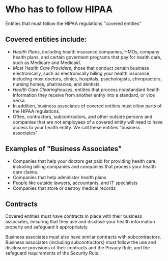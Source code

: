 # Who has to follow HIPAA

Entities that must follow the HIPAA regulations "covered entities"

## Covered entities include:

- *Health Plans*, including health insurance companies, HMOs, company
  health plans, and certain goverment programs that pay for health care,
  such as Medicare and Medicaid.
- *Most Health Care Providers*, those that conduct certain business
  electronically, such as electronically billing your health insurance,
  including most doctors, clinics, hospitals, psychologists,
  chiropractors, nursing homes, pharmacies, and dentists.
- *Health Care Clearinghouses*, entities that process nonstandard health
  information they receive from another entity into a standard, or vice
  versa.
- In addition, business associates of covered entities must ollow parts
  of the HIPAA regulations.
- Often, contractors, subcontractors, and other outside persons and
  companies that are not employees of a covered entity will need to have
  access to your health entity. We call these entities "business
  associates"

## Examples of "Business Associates"

- Companies that help your doctors get paid for providing health care,
  including billing companies and companies that process your health
  care claims.
- Companies that help administer health plans
- People like outside lawyers, accountants, and IT specialists
- Companies that store or destroy medical records

## Contracts

Covered entities must have contracts in place with their business
associates, ensuring that they use and disclose your health information
properly and safeguard it appropriately.

Business associates must also have similar contracts with
subcontractors. Business associates (including subcontractors) must
follow the use and disclosure provisions of their contracts and the
Privacy Rule, and the safeguard requirements of the Security Rule.
